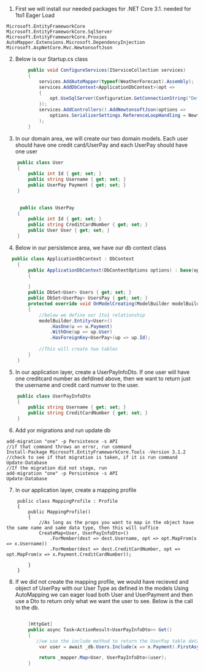 1. First we will install our needed packages for .NET Core 3.1. needed for 1to1 Eager Load
```
Microsoft.EntityFrameworkCore
Microsoft.EntityFrameworkCore.SqlServer
Microsoft.EntityFrameworkCore.Proxies
AutoMapper.Extensions.Microsoft.DependencyInjection
Microsoft.AspNetCore.Mvc.NewtonsoftJson
```
2. Below is our Startup.cs class
```cs
        public void ConfigureServices(IServiceCollection services)
        {
            services.AddAutoMapper(typeof(WeatherForecast).Assembly);
            services.AddDbContext<ApplicationDbContext>(opt =>
            {
                opt.UseSqlServer(Configuration.GetConnectionString("DefaultConnection"));
            });
            services.AddControllers().AddNewtonsoftJson(options =>
                options.SerializerSettings.ReferenceLoopHandling = Newtonsoft.Json.ReferenceLoopHandling.Ignore
            );
        }
```
3. In our domain area, we will create our two domain models. Each user should have one credit card/UserPay and each UserPay should 
have one user
```cs
    public class User
    {
        public int Id { get; set; }
        public string Username { get; set; }
        public UserPay Payment { get; set; }
    }
    
    
     public class UserPay
    {
        public int Id { get; set; }
        public string CreditCardNumber { get; set; }
        public User User { get; set; }
    }
```
4. Below in our persistence area, we have our db context class
```cs
  public class ApplicationDbContext : DbContext
    {
        public ApplicationDbContext(DbContextOptions options) : base(options)
        {

        }
        public DbSet<User> Users { get; set; }
        public DbSet<UserPay> UsersPay { get; set; }
        protected override void OnModelCreating(ModelBuilder modelBuilder)
        {
            //below we define our 1to1 relationship
            modelBuilder.Entity<User>()
                .HasOne(u => u.Payment)
                .WithOne(up => up.User)
                .HasForeignKey<UserPay>(up => up.Id);
            
            //This will create two tables
        }
    }
```
5. In our application layer, create a UserPayInfoDto. If one user will have one creditcard number as defdined above, then we want to
return just the username and credit card numver to the user.
```cs
    public class UserPayInfoDto
    {
        public string Username { get; set; }
        public string CreditCardNumber { get; set; }
    }
```
6. Add yor migrations and run update db
```
add-migration "one" -p Persistence -s API
//if that command throws an error, run command
Install-Package Microsoft.EntityFrameworkCore.Tools -Version 3.1.2
//check to see if that migration is taken, if it is run command
Update-Database
//If the migration did not stage, run
add-migration "one" -p Persistence -s API
Update-Database
```
7. In our application layer, create a mapping profile
```
    public class MappingProfile : Profile
    {
        public MappingProfile()
        {
            //As long as the props you want to map in the object have the same name and same data type, then this will suffice
            CreateMap<User, UserPayInfoDto>()
                .ForMember(dest => dest.Username, opt => opt.MapFrom(x => x.Username))
                .ForMember(dest => dest.CreditCardNumber, opt => opt.MapFrom(x => x.Payment.CreditCardNumber));

        }
    }
```
8. If we did not create the mapping profile, we would have recieved and object of UserPay with our User Type as defined in the models
Using AutoMapping we can eager load both User and UserPayment and then use a Dto to return only what we want the user to see.
Below is the call to the db.
```cs

        [HttpGet]
        public async Task<ActionResult<UserPayInfoDto>> Get()
        {
           //we use the include method to return the UserPay table data associated with our user
            var user = await _db.Users.Include(x => x.Payment).FirstAsync(x => x.Username == "Jane");

            return _mapper.Map<User, UserPayInfoDto>(user);
        }
```
